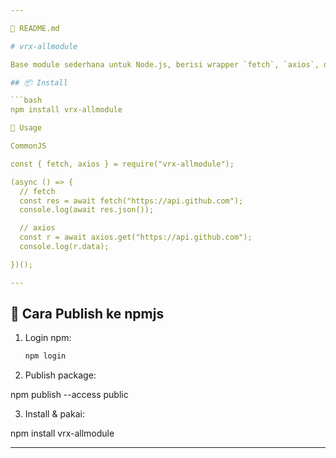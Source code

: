 ```yaml
---

📄 README.md

# vrx-allmodule

Base module sederhana untuk Node.js, berisi wrapper `fetch`, `axios`, dan fungsi `hello`.

## 📦 Install

```bash
npm install vrx-allmodule

🚀 Usage

CommonJS

const { fetch, axios } = require("vrx-allmodule");

(async () => {
  // fetch
  const res = await fetch("https://api.github.com");
  console.log(await res.json());

  // axios
  const r = await axios.get("https://api.github.com");
  console.log(r.data);

})();

---
```


## 🚀 Cara Publish ke npmjs

1. Login npm:
   ```bash
   npm login

2. Publish package:

npm publish --access public


3. Install & pakai:

npm install vrx-allmodule




---
